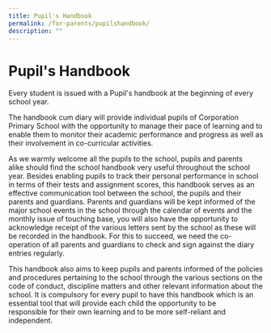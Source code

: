 ```yaml
---
title: Pupil's Handbook
permalink: /for-parents/pupilshandbook/
description: ""
---
```


Pupil's Handbook
================

Every student is issued with a Pupil's handbook at the beginning of every school year.

The handbook cum diary will provide individual pupils of Corporation Primary School with the opportunity to manage their pace of learning and to enable them to monitor their academic performance and progress as well as their involvement in co-curricular activities.

As we warmly welcome all the pupils to the school, pupils and parents alike should find the school handbook very useful throughout the school year. Besides enabling pupils to track their personal performance in school in terms of their tests and assignment scores, this handbook serves as an effective communication tool between the school, the pupils and their parents and guardians. Parents and guardians will be kept informed of the major school events in the school through the calendar of events and the monthly issue of touching base, you will also have the opportunity to acknowledge receipt of the various letters sent by the school as these will be recorded in the handbook. For this to succeed, we need the co-operation of all parents and guardians to check and sign against the diary entries regularly.

This handbook also aims to keep pupils and parents informed of the policies and procedures pertaining to the school through the various sections on the code of conduct, discipline matters and other relevant information about the school. It is compulsory for every pupil to have this handbook which is an essential tool that will provide each child the opportunity to be responsible for their own learning and to be more self-reliant and independent.